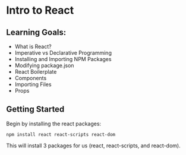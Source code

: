 # Intro to React

## Learning Goals:

- What is React?
- Imperative vs Declarative Programming
- Installing and Importing NPM Packages
- Modifying package.json
- React Boilerplate
- Components
- Importing Files
- Props

## Getting Started

Begin by installing the react packages:

```
npm install react react-scripts react-dom
```

This will install 3 packages for us (react, react-scripts, and react-dom).
